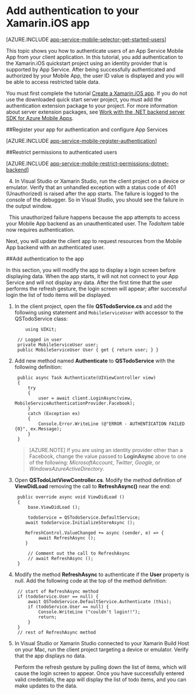 <properties
	pageTitle="Get Started with authentication for Mobile Apps in Xamarin iOS"
	description="Learn how to use Mobile Apps to authenticate users of your Xamarin iOS app through a variety of identity providers, including AAD, Google, Facebook, Twitter, and Microsoft."
	services="app-service\mobile"
	documentationCenter="xamarin"
	authors="adrianhall"
	manager="dwrede"
	editor=""/>

<tags
	ms.service="app-service-mobile"
	ms.workload="na"
	ms.tgt_pltfrm="mobile-xamarin-ios"
	ms.devlang="dotnet"
	ms.topic="article"
	ms.date="10/01/2016"
	ms.author="adrianha"/>

# Add authentication to your Xamarin.iOS app

[AZURE.INCLUDE [app-service-mobile-selector-get-started-users](../../includes/app-service-mobile-selector-get-started-users.md)]

This topic shows you how to authenticate users of an App Service Mobile App from your client application. In this tutorial, you add authentication to the Xamarin.iOS quickstart project using an identity provider that is supported by App Service. After being successfully authenticated and authorized by your Mobile App, the user ID value is displayed and you will be able to access restricted table data.

You must first complete the tutorial [Create a Xamarin.iOS app]. If you do not use the downloaded quick start server project, you must add the authentication extension package to your project. For more information about server extension packages, see [Work with the .NET backend server SDK for Azure Mobile Apps](app-service-mobile-dotnet-backend-how-to-use-server-sdk.md).

##Register your app for authentication and configure App Services

[AZURE.INCLUDE [app-service-mobile-register-authentication](../../includes/app-service-mobile-register-authentication.md)]

##Restrict permissions to authenticated users

[AZURE.INCLUDE [app-service-mobile-restrict-permissions-dotnet-backend](../../includes/app-service-mobile-restrict-permissions-dotnet-backend.md)]

&nbsp;&nbsp;4. In Visual Studio or Xamarin Studio, run the client project on a device or emulator. Verify that an unhandled exception with a status code of 401 (Unauthorized) is raised after the app starts. The failure is logged to the console of the debugger. So in Visual Studio, you should see the failure in the output window.

&nbsp;&nbsp;This unauthorized failure happens because the app attempts to access your Mobile App backend as an unauthenticated user. The *TodoItem* table now requires authentication.

Next, you will update the client app to request resources from the Mobile App backend with an authenticated user.

##Add authentication to the app

In this section, you will modify the app to display a login screen before displaying data. When the app starts, it will not not connect to your App Service and will not display any data. After the first time that the user performs the refresh gesture, the login screen will appear; after successful login the list of todo items will be displayed.

1. In the client project, open the file **QSTodoService.cs** and add the following using statement and `MobileServiceUser` with accessor to the QSTodoService class:

	```
		using UIKit;
	```

		// Logged in user
		private MobileServiceUser user;
		public MobileServiceUser User { get { return user; } }

2. Add new method named **Authenticate** to **QSTodoService** with the following definition:


        public async Task Authenticate(UIViewController view)
        {
            try
            {
                user = await client.LoginAsync(view, MobileServiceAuthenticationProvider.Facebook);
            }
            catch (Exception ex)
            {
                Console.Error.WriteLine (@"ERROR - AUTHENTICATION FAILED {0}", ex.Message);
            }
        }

	>[AZURE.NOTE] If you are using an identity provider other than a Facebook, change the value passed to **LoginAsync** above to one of the following: _MicrosoftAccount_, _Twitter_, _Google_, or _WindowsAzureActiveDirectory_.

3. Open **QSTodoListViewController.cs**. Modify the method definition of **ViewDidLoad** removing the call to **RefreshAsync()** near the end:

		public override async void ViewDidLoad ()
		{
			base.ViewDidLoad ();

			todoService = QSTodoService.DefaultService;
           await todoService.InitializeStoreAsync ();

           RefreshControl.ValueChanged += async (sender, e) => {
                await RefreshAsync ();
           }

			// Comment out the call to RefreshAsync
			// await RefreshAsync ();
		}


4. Modify the method **RefreshAsync** to authenticate if the **User** property is null. Add the following code at the top of the method definition:

		// start of RefreshAsync method
		if (todoService.User == null) {
			await QSTodoService.DefaultService.Authenticate (this);
			if (todoService.User == null) {
				Console.WriteLine ("couldn't login!!");
				return;
			}
		}
		// rest of RefreshAsync method

5. In Visual Studio or Xamarin Studio connected to your Xamarin Build Host on your Mac, run the client project targeting a device or emulator. Verify that the app displays no data.

	Perform the refresh gesture by pulling down the list of items, which will cause the login screen to appear. Once you have successfully entered valid credentials, the app will display the list of todo items, and you can make updates to the data.


<!-- URLs. -->
[Submit an app page]: http://go.microsoft.com/fwlink/p/?LinkID=266582
[My Applications]: http://go.microsoft.com/fwlink/p/?LinkId=262039
[Create a Xamarin.iOS app]: app-service-mobile-xamarin-ios-get-started.md
